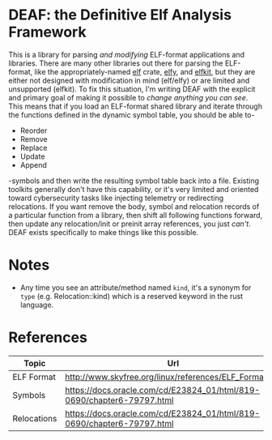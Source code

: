 # DEAF: the **D**efinitive **E**lf **A**nalysis **F**ramework

This is a library for parsing *and modifying* ELF-format applications and libraries. There are many other 
libraries out there for parsing the ELF-format, like the appropriately-named [elf](https://crates.io/crates/elf)
crate, [elfy](https://crates.io/crates/elfy), and [elfkit](https://crates.io/crates/elfkit), but they are either 
not designed with modification in mind (elf/elfy) or are limited and unsupported (elfkit). To fix this situation, 
I'm writing DEAF with the explicit and primary goal of making it possible to *change anything you can see*. This 
means that if you load an ELF-format shared library and iterate through the functions defined in the dynamic symbol 
table, you should be able to- 

* Reorder
* Remove
* Replace
* Update
* Append

-symbols and then write the resulting symbol table back into a file. Existing toolkits generally don't
have this capability, or it's very limited and oriented toward cybersecurity tasks like injecting telemetry or 
redirecting relocations. If you want remove the body, symbol and relocation records of a particular function from 
a library, then shift all following functions forward, then update any relocation/init or preinit array
references, you just *can't*. DEAF exists specifically to make things like this possible.

# Notes

* Any time you see an attribute/method named `kind`, it's a synonym for `type` (e.g. Relocation::kind)
  which is a reserved keyword in the rust language.

# References

| Topic       | Url                                                                    |
|--           |--                                                                      |
| ELF Format  | http://www.skyfree.org/linux/references/ELF_Format.pdf                 |
| Symbols     | https://docs.oracle.com/cd/E23824_01/html/819-0690/chapter6-79797.html |
| Relocations | https://docs.oracle.com/cd/E23824_01/html/819-0690/chapter6-79797.html |